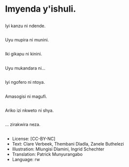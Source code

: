 # Imyenda y'ishuli.

##
Iyi kanzu ni ndende.

##
Uyu mupira ni munini.

##
Iki gikapu ni kinini.

##
Uyu mukandara ni...

##
Iyi ngofero ni ntoya.

##
Amasogisi ni magufi.

##
Ariko izi nkweto ni shya.

##
... zirakwira neza.

##
* License: [CC-BY-NC]
* Text: Clare Verbeek, Thembani Dladla, Zanele Buthelezi
* Illustration: Mlungisi Dlamini, Ingrid Schechter
* Translation: Patrick Munyurangabo
* Language: rw

